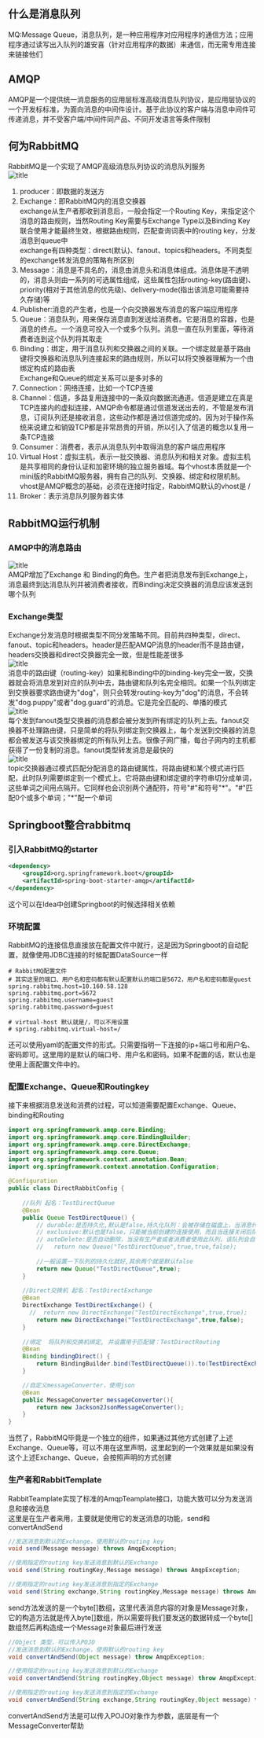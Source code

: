 ## 什么是消息队列  
MQ:Message Queue，消息队列，是一种应用程序对应用程序的通信方法；应用程序通过读写出入队列的雄安喜（针对应用程序的数据）来通信，而无需专用连接来链接他们  
## AMQP  
AMQP是一个提供统一消息服务的应用层标准高级消息队列协议，是应用层协议的一个开发标标准，为面向消息的中间件设计。基于此协议的客户端与消息中间件可传递消息，并不受客户端/中间件同产品、不同开发语言等条件限制  
## 何为RabbitMQ  
RabbitMQ是一个实现了AMQP高级消息队列协议的消息队列服务  
![title](https://raw.githubusercontent.com/liujinxi931204/image/master/gitnote/2020/12/10/1607567570175-1607567570231.png)  
1. producer：即数据的发送方  
2. Exchange：即RabbitMQ内的消息交换器  
exchange从生产者那收到消息后，一般会指定一个Routing Key，来指定这个消息的路由规则，当然Routing Key需要与Exchange Type以及Binding Key联合使用才能最终生效，根据路由规则，匹配查询词表中的routing key，分发消息到queue中  
exchange有四种类型：direct(默认)、fanout、topics和headers。不同类型的exchange转发消息的策略有所区别  
3. Message：消息是不具名的，消息由消息头和消息体组成。消息体是不透明的，消息头则由一系列的可选属性组成，这些属性包括routing-key(路由键)、priority(相对于其他消息的优先级)、delivery-mode(指出该消息可能需要持久存储)等  
4. Publisher:消息的产生者，也是一个向交换器发布消息的客户端应用程序  
5. Queue：消息队列，用来保存消息直到发送给消费者。它是消息的容器，也是消息的终点。一个消息可投入一个或多个队列。消息一直在队列里面，等待消费者连到这个队列将其取走  
6. Binding：绑定，用于消息队列和交换器之间的关联。一个绑定就是基于路由键将交换器和消息队列连接起来的路由规则，所以可以将交换器理解为一个由绑定构成的路由表  
Exchange和Queue的绑定关系可以是多对多的  
7. Connection：网络连接，比如一个TCP连接  
8. Channel：信道，多路复用连接中的一条双向数据流通道。信道是建立在真是TCP连接内的虚拟连接，AMQP命令都是通过信道发送出去的，不管是发布消息，订阅队列还是接收消息，这些动作都是通过信道完成的。因为对于操作系统来说建立和销毁TCP都是非常昂贵的开销，所以引入了信道的概念以复用一条TCP连接  
9. Consumer：消费者，表示从消息队列中取得消息的客户端应用程序  
10. Virtual Host：虚拟主机，表示一批交换器、消息队列和相关对象。虚拟主机是共享相同的身份认证和加密环境的独立服务器域。每个vhost本质就是一个mini版的RabbitMQ服务器，拥有自己的队列、交换器、绑定和权限机制。vhost是AMQP概念的基础，必须在连接时指定，RabbitMQ默认的vhost是 /  
11. Broker：表示消息队列服务器实体  
## RabbitMQ运行机制  
### AMQP中的消息路由  
![title](https://raw.githubusercontent.com/liujinxi931204/image/master/gitnote/2020/12/16/1608127581840-1608127582104.png)  
AMQP增加了Exchange 和 Binding的角色。生产者把消息发布到Exchange上，消息最终到达消息队列并被消费者接收，而Binding决定交换器的消息应该发送到哪个队列  
### Exchange类型  
Exchange分发消息时根据类型不同分发策略不同。目前共四种类型，direct、fanout、topic和headers。header是匹配AMQP消息的header而不是路由键，headers交换器和direct交换器完全一致，但是性能差很多  
![title](https://raw.githubusercontent.com/liujinxi931204/image/master/gitnote/2020/12/16/1608127869144-1608127869152.png)  
消息中的路由键（routing-key）如果和Binding中的binding-key完全一致，交换器就会将消息发到对应的队列中去，路由键和队列名完全相同。如果一个队列绑定到交换器要求路由键为"dog"，则只会转发routing-key为"dog"的消息，不会转发"dog.puppy"或者"dog.guard"的消息。它是完全匹配的、单播的模式  
![title](https://raw.githubusercontent.com/liujinxi931204/image/master/gitnote/2020/12/16/1608128585495-1608128585501.png)  
每个发到fanout类型交换器的消息都会被分发到所有绑定的队列上去。fanout交换器不处理路由键，只是简单的将队列绑定到交换器上，每个发送到交换器的消息都会被发送与该交换器绑定的所有队列上去。很像子网广播，每台子网内的主机都获得了一份复制的消息。fanout类型转发消息是最快的  
![title](https://raw.githubusercontent.com/liujinxi931204/image/master/gitnote/2020/12/16/1608128772001-1608128772007.png)  
topic交换器通过模式匹配分配消息的路由键属性，将路由键和某个模式进行匹配，此时队列需要绑定到一个模式上。它将路由键和绑定键的字符串切分成单词，这些单词之间用点隔开。它同样也会识别两个通配符，符号"#"和符号"\*"。"#"匹配0个或多个单词；"\*"配一个单词  

## Springboot整合rabbitmq  
### 引入RabbitMQ的starter  
```xml
<dependency>
    <groupId>org.springframework.boot</groupId>
    <artifactId>spring-boot-starter-amqp</artifactId>
</dependency>
```  
这个可以在Idea中创建Springboot的时候选择相关依赖  
### 环境配置  
RabbitMQ的连接信息直接放在配置文件中就行，这是因为Springboot的自动配置，就像使用JDBC连接的时候配置DataSource一样  
```properties
# RabbitMQ配置文件
# 其实这里的端口、用户名和密码都有默认配置默认的端口是5672，用户名和密码都是guest
spring.rabbitmq.host=10.160.58.128
spring.rabbitmq.port=5672
spring.rabbitmq.username=guest
spring.rabbitmq.password=guest

# virtual-host 默认就是/，可以不用设置
# spring.rabbitmq.virtual-host=/
```  
还可以使用yaml的配置文件的形式。只需要指明一下连接的ip+端口号和用户名、密码即可。这里用的是默认的端口号、用户名和密码。如果不配置的话，默认也是使用上面配置文件中的。  
### 配置Exchange、Queue和Routingkey  
接下来根据消息发送和消费的过程，可以知道需要配置Exchange、Queue、binding和Routing  
```java
import org.springframework.amqp.core.Binding;
import org.springframework.amqp.core.BindingBuilder;
import org.springframework.amqp.core.DirectExchange;
import org.springframework.amqp.core.Queue;
import org.springframework.context.annotation.Bean;
import org.springframework.context.annotation.Configuration;
 
@Configuration
public class DirectRabbitConfig {
 
    //队列 起名：TestDirectQueue
    @Bean
    public Queue TestDirectQueue() {
        // durable:是否持久化,默认是false,持久化队列：会被存储在磁盘上，当消息代理重启时仍然存在，暂存队列：当前连接有效
        // exclusive:默认也是false，只能被当前创建的连接使用，而且当连接关闭后队列即被删除。此参考优先级高于durable
        // autoDelete:是否自动删除，当没有生产者或者消费者使用此队列，该队列会自动删除。
        //   return new Queue("TestDirectQueue",true,true,false);
 
        //一般设置一下队列的持久化就好,其余两个就是默认false
        return new Queue("TestDirectQueue",true);
    }
 
    //Direct交换机 起名：TestDirectExchange
    @Bean
    DirectExchange TestDirectExchange() {
      //  return new DirectExchange("TestDirectExchange",true,true);
        return new DirectExchange("TestDirectExchange",true,false);
    }
 
    //绑定  将队列和交换机绑定, 并设置用于匹配键：TestDirectRouting
    @Bean
    Binding bindingDirect() {
        return BindingBuilder.bind(TestDirectQueue()).to(TestDirectExchange()).with("TestDirectRouting");
    }

    //自定义messageConverter，使用json
    @Bean
    public MessageConverter messageConverter(){
        return new Jackson2JsonMessageConverter();
    }
}
```  
当然了，RabbitMQ毕竟是一个独立的组件，如果通过其他方式创建了上述Exchange、Queue等，可以不用在这里声明，这里起到的一个效果就是如果没有这个上述Exchange、Queue，会按照声明的方式创建  
### 生产者和RabbitTemplate  
RabbitTeamplate实现了标准的AmqpTeamplate接口，功能大致可以分为发送消息和接收消息  
这里是在生产者来用，主要就是使用它的发送消息的功能，send和convertAndSend  
```java
//发送消息到默认的Exchange，使用默认的routing key  
void send(Message message) throws AmqpException;

//使用指定的routing key发送消息到默认的Exchange
void send(String routingKey,Message message) throws AmqpException;

//使用指定的routing key发送消息到指定的Exchange  
void send(String exchange,String routingKey,Message message) throws AmqpException;
```  
send方法发送的是一个byte[]数组，这里代表消息内容的对象是Message对象，它的构造方法就是传入byte[]数组，所以需要将我们要发送的数据转成一个byte[]数组然后再构造成一个Message对象最后进行发送  
```java
//Object 类型，可以传入POJO
//发送消息到默认的Exchange，使用默认的routing key  
void convertAndSend(Object message) throw AmqpException;

//使用指定的routing key发送消息到默认的Exchange
void convertAndSend(String routingKey,Object message) throw AmqpException;

//使用指定的routing key发送消息到指定的Exchange  
void convertAndSend(String exchange,String routingKey,Object message) thorw AmqpException;
```  
convertAndSend方法是可以传入POJO对象作为参数，底层是有一个MessageConverter帮助











